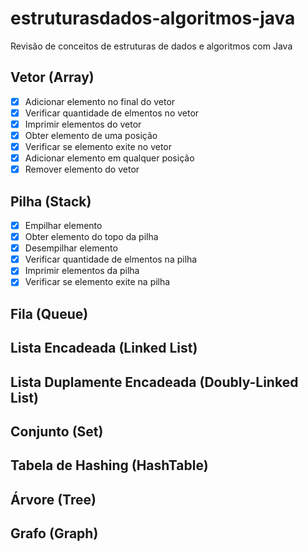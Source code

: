 # estruturasdados-algoritmos-java

Revisão de conceitos de estruturas de dados e algoritmos com Java

## Vetor (Array)

- [x] Adicionar elemento no final do vetor
- [x] Verificar quantidade de elmentos no vetor
- [x] Imprimir elementos do vetor
- [x] Obter elemento de uma posição
- [x] Verificar se elemento exite no vetor
- [x] Adicionar elemento em qualquer posição
- [x] Remover elemento do vetor

## Pilha (Stack)

- [x] Empilhar elemento
- [x] Obter elemento do topo da pilha
- [x] Desempilhar elemento
- [x] Verificar quantidade de elmentos na pilha
- [x] Imprimir elementos da pilha
- [x] Verificar se elemento exite na pilha

## Fila (Queue)

## Lista Encadeada (Linked List)

## Lista Duplamente Encadeada (Doubly-Linked List)

## Conjunto (Set)

## Tabela de Hashing (HashTable)

## Árvore (Tree)

## Grafo (Graph)
